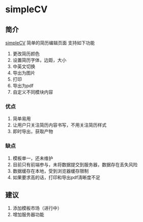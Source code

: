 # simpleCV

## 简介
[simpleCV](https://coder66y.github.io/simpleCV)
简单的简历编辑页面
支持如下功能
1. 更改简历颜色
2. 设置简历字体，边距，大小
3. 中英文切换
4. 导出为图片
5. 打印
6. 导出为pdf
7. 自定义不同模块内容
### 优点
1. 简单易用
2. 让用户只关注简历内容书写，不用关注简历样式
3. 即时导出，获取产物
### 缺点
1. 模板单一，还未维护
2. 目前只有前端参与，未将数据提交到服务器，数据存在丢失风险
3. 数据缓存在本地，受到浏览器缓存限制
4. 如果要求高的话，打印和导出pdf淸晰度不足

## 建议
1. 添加模板市场（进行中）
2. 增加服务器功能

